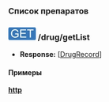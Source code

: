 ### Список препаратов

### ![GET](../../../../img/get.png) /drug/getList
* **Response:** [[DrugRecord](../../../../types/types.md#com.siams.med.api.DrugRecord)]

#### Примеры
**[http](examples/getList.md)**
